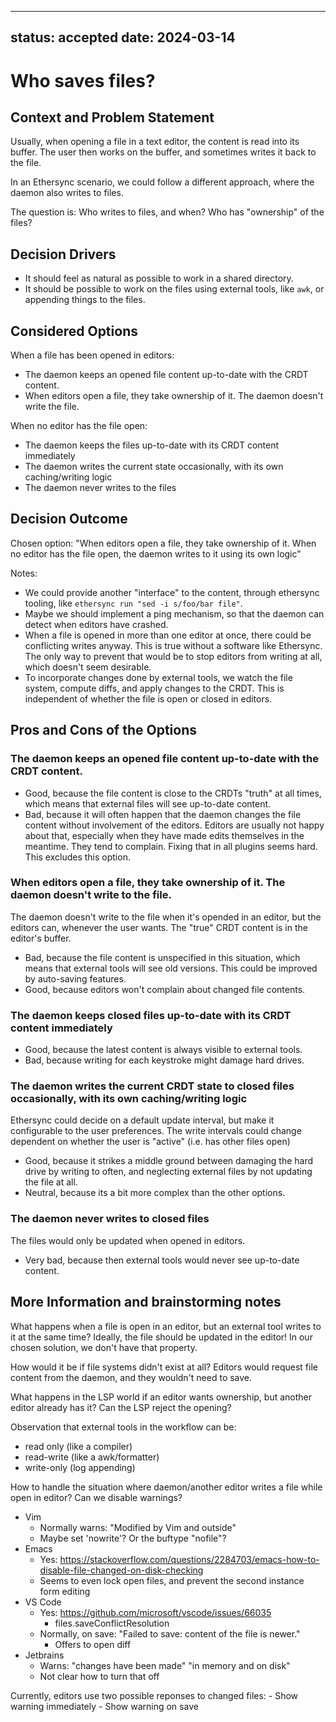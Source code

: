 <!--
SPDX-FileCopyrightText: 2024 blinry <mail@blinry.org>
SPDX-FileCopyrightText: 2024 zormit <nt4u@kpvn.de>

SPDX-License-Identifier: CC-BY-SA-4.0
-->

---
status: accepted
date: 2024-03-14
---
# Who saves files?

## Context and Problem Statement

Usually, when opening a file in a text editor, the content is read into its buffer. The user then works on the buffer, and sometimes writes it back to the file.

In an Ethersync scenario, we could follow a different approach, where the daemon also writes to files.

The question is: Who writes to files, and when? Who has "ownership" of the files?

## Decision Drivers

* It should feel as natural as possible to work in a shared directory.
* It should be possible to work on the files using external tools, like `awk`, or appending things to the files.

## Considered Options

When a file has been opened in editors:

* The daemon keeps an opened file content up-to-date with the CRDT content.
* When editors open a file, they take ownership of it. The daemon doesn't write the file.

When no editor has the file open:

* The daemon keeps the files up-to-date with its CRDT content immediately
* The daemon writes the current state occasionally, with its own caching/writing logic
* The daemon never writes to the files

## Decision Outcome

Chosen option: "When editors open a file, they take ownership of it. When no editor has the file open, the daemon writes to it using its own logic"

Notes:

- We could provide another "interface" to the content, through ethersync tooling, like `ethersync run "sed -i s/foo/bar file"`.
- Maybe we should implement a ping mechanism, so that the daemon can detect when editors have crashed.
- When a file is opened in more than one editor at once, there could be conflicting writes anyway. This is true without a software like Ethersync. The only way to prevent that would be to stop editors from writing at all, which doesn't seem desirable.
- To incorporate changes done by external tools, we watch the file system, compute diffs, and apply changes to the CRDT. This is independent of whether the file is open or closed in editors.

## Pros and Cons of the Options

### The daemon keeps an opened file content up-to-date with the CRDT content.

* Good, because the file content is close to the CRDTs "truth" at all times, which means that external files will see up-to-date content.
* Bad, because it will often happen that the daemon changes the file content without involvement of the editors. Editors are usually not happy about that, especially when they have made edits themselves in the meantime. They tend to complain. Fixing that in all plugins seems hard. This excludes this option.

### When editors open a file, they take ownership of it. The daemon doesn't write to the file.

The daemon doesn't write to the file when it's opended in an editor, but the editors can, whenever the user wants. The "true" CRDT content is in the editor's buffer.

* Bad, because the file content is unspecified in this situation, which means that external tools will see old versions. This could be improved by auto-saving features.
* Good, because editors won't complain about changed file contents.

### The daemon keeps closed files up-to-date with its CRDT content immediately

* Good, because the latest content is always visible to external tools.
* Bad, because writing for each keystroke might damage hard drives.

### The daemon writes the current CRDT state to closed files occasionally, with its own caching/writing logic

Ethersync could decide on a default update interval, but make it configurable to the user preferences. The write intervals could change dependent on whether the user is "active" (i.e. has other files open)

* Good, because it strikes a middle ground between damaging the hard drive by writing to often, and neglecting external files by not updating the file at all.
* Neutral, because its a bit more complex than the other options.

### The daemon never writes to closed files

The files would only be updated when opened in editors.

* Very bad, because then external tools would never see up-to-date content.

## More Information and brainstorming notes

What happens when a file is open in an editor, but an external tool writes to it at the same time? Ideally, the file should be updated in the editor! In our chosen solution, we don't have that property.

How would it be if file systems didn't exist at all? Editors would request file content from the daemon, and they wouldn't need to save.

What happens in the LSP world if an editor wants ownership, but another editor already has it? Can the LSP reject the opening?

Observation that external tools in the workflow can be:
- read only (like a compiler)
- read-write (like a awk/formatter)
- write-only (log appending)

How to handle the situation where daemon/another editor writes a file while open in editor? Can we disable warnings?

- Vim
    - Normally warns: "Modified by Vim and outside"
    - Maybe set 'nowrite'? Or the buftype "nofile"?
- Emacs
    - Yes: https://stackoverflow.com/questions/2284703/emacs-how-to-disable-file-changed-on-disk-checking
    - Seems to even lock open files, and prevent the second instance form editing
- VS Code
    - Yes: https://github.com/microsoft/vscode/issues/66035
        - files.saveConflictResolution
    - Normally, on save: "Failed to save: content of the file is newer."
        - Offers to open diff
- Jetbrains
    - Warns: "changes have been made" "in memory and on disk"
    - Not clear how to turn that off

Currently, editors use two possible reponses to changed files:
    - Show warning immediately
    - Show warning on save
